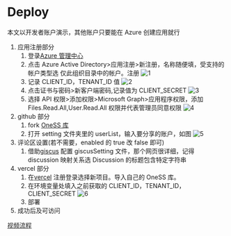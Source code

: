 # Deploy

本文以开发者账户演示，其他账户只要能在 Azure 创建应用就行

1. 应用注册部分
   1. 登录[Azure 管理中心](http://aad.portal.azure.com)
   2. 点击 Azure Active Directory>应用注册>新注册，名称随便填，受支持的帐户类型选 仅此组织目录中的帐户。注册
      ![1](/DeployPhoto/1.png)
   3. 记录 CLIENT_ID，TENANT_ID 值
      ![2](/DeployPhoto/2.png)
   4. 点击证书与密码>新客户端密码,记录值为 CLIENT_SECRET
      ![3](/DeployPhoto/3.png)
   5. 选择 API 权限>添加权限>Microsoft Graph>应用程序权限，添加 Files.Read.All,User.Read.All 权限并代表管理员同意权限
      ![4](/DeployPhoto/4.png)
2. github 部分
   1. fork [OneSS 库](https://github.com/Tualin14/OneSS)
   2. 打开 setting 文件夹里的 userList，输入要分享的账户，如图
      ![5](/DeployPhoto/5.png)
3. 评论区设置(若不需要，enabled 的 true 改 false 即可)
   1. 借助[giscus](https://giscus.app) 配置 giscusSetting 文件，那个网页很详细，记得 discussion 映射关系选 Discussion 的标题包含特定字符串
4. vercel 部分
   1. 在[vercel](https://vercel.com/new) 注册登录选择新项目。导入自己的 OneSS 库。
   2. 在环境变量处填入之前获取的 CLIENT_ID，TENANT_ID，CLIENT_SECRET
      ![6](/DeployPhoto/6.png)
   3. 部署
5. 成功后及可访问

[视频流程](https://www.bilibili.com/video/BV1SZ4y1d73v/)
